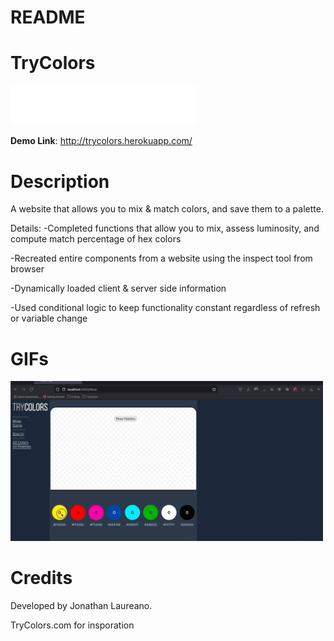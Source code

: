 # README

# TryColors

<img src="assets/TryColorsLogo.png" width="300">

**Demo Link**: http://trycolors.herokuapp.com/

# Description

A website that allows you to mix & match colors, and save them to a palette.

Details:
-Completed functions that allow you to mix, assess luminosity, and compute match percentage of hex colors

-Recreated entire components from a website using the inspect tool from browser 

-Dynamically loaded client & server side information 

-Used conditional logic to keep functionality constant regardless of refresh or variable change 

# GIFs

<img src="assets/Trycolors.gif" width="500">

# Credits

Developed by Jonathan Laureano.

TryColors.com for insporation
